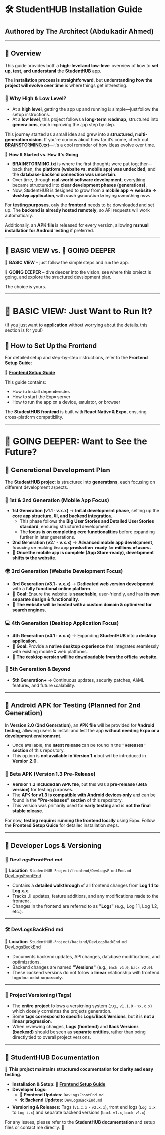 # **🛠️ StudentHUB Installation Guide**  

## **Authored by The Architect (Abdulkadir Ahmed)**  

---

## **📌 Overview**  
This guide provides both a **high-level and low-level** overview of how to **set up, test, and understand** the **StudentHUB** app.  

The **installation process is straightforward**, but **understanding how the project will evolve over time** is where things get interesting.  

### **📌 Why High & Low Level?**  
- At a **high level**, getting the app up and running is simple—just follow the setup instructions.  
- At a **low level**, this project follows a **long-term roadmap**, structured into **generations**, each improving the app step by step.  

This journey started as a small idea and grew into a **structured, multi-generation vision**. If you're curious about how far it's come, check out **[BRAINSTORMING.txt](BRAINSTORMING.txt)**—it's a cool reminder of how ideas evolve over time.  

📌 **How It Started vs. How It's Going**  
- **BRAINSTORMING.txt** is where the first thoughts were put together—back then, the **platform (website vs. mobile app) was undecided**, and the **database-backend connection was uncertain**.  
- Over time, through **real-world software development**, everything became structured into **clear development phases (generations)**.  
- Now, StudentHUB is designed to grow from a **mobile app → website → desktop application**, with each generation bringing something new.  

For **testing purposes**, only the **frontend** needs to be downloaded and set up. The **backend is already hosted remotely**, so API requests will work automatically.  

Additionally, an **APK file** is released for every version, allowing **manual installation for Android testing** if preferred.  

---

## **🔵 BASIC VIEW vs. 🔴 GOING DEEPER**  
🔵 **BASIC VIEW** – just follow the simple steps and run the app.  

🔴 **GOING DEEPER** – dive deeper into the vision, see where this project is going, and explore the structured development plan.  

The choice is yours.  

---

# **🔵 BASIC VIEW: Just Want to Run It?**  
(If you just want to **application** without worrying about the details, this section is for you!)  

## **🚀 How to Set Up the Frontend**  
For detailed setup and step-by-step instructions, refer to the **Frontend Setup Guide**:  

📌 **[Frontend Setup Guide](frontend/FRONTEND_SETUP.md)**  

This guide contains:  
- How to install dependencies  
- How to start the Expo server  
- How to run the app on a device, emulator, or browser  

The **StudentHUB frontend** is built with **React Native & Expo**, ensuring cross-platform compatibility.  

---

# **🔴 GOING DEEPER: Want to See the Future?**  

## **📜 Generational Development Plan**  

The **StudentHUB project** is structured into **generations**, each focusing on different development aspects.  

### **📱 1st & 2nd Generation (Mobile App Focus)**  
- **1st Generation (v1.1 - v.x.x)** → **Initial development phase**, setting up the **core app structure, UI, and backend integration**.  
  - This phase follows the **Big User Stories and Detailed User Stories standard**, ensuring structured development.  
  - The **focus is on completing core functionalities** before expanding further in later generations.    
- **2nd Generation (v2.1 - v.x.x)** → **Advanced mobile app development**, focusing on making the app **production-ready** for **millions of users**.  
- 🚀 **Once the mobile app is complete (App Store-ready), development shifts to the website.**  

### **🌍 3rd Generation (Website Development Focus)**  
- **3rd Generation (v3.1 - v.x.x)** → **Dedicated web version development** with a **fully functional online platform**.  
- 🔹 **Goal:** Ensure the website is **searchable**, user-friendly, and has **its own separate design & functionality**.  
- 📌 **The website will be hosted with a custom domain & optimized for search engines.**  

### **💻 4th Generation (Desktop Application Focus)**  
- **4th Generation (v4.1 - v.x.x)** → Expanding **StudentHUB** into a **desktop application**.  
- 🔹 **Goal:** Provide a **native desktop experience** that integrates seamlessly with existing mobile & web platforms.  
- 📌 **The desktop version will be downloadable from the official website.**  

### **🚀 5th Generation & Beyond**  
- **5th Generation+** → Continuous updates, security patches, AI/ML features, and future scalability.  

---

## **📱 Android APK for Testing (Planned for 2nd Generation)**  
In **Version 2.0 (2nd Generation)**, an **APK file** will be provided for **Android testing**, allowing users to install and test the app **without needing Expo or a development environment**.  

- Once available, the **latest release** can be found in the **"Releases" section** of this repository.  
- This option is **not available in Version 1.x** but will be introduced in **Version 2.0**.  

### **🔹 Beta APK (Version 1.3 Pre-Release)**  
- **Version 1.3 included an APK file**, but this was a **pre-release (Beta version)** for testing purposes.  
- The **APK for v1.3 is compatible with Android devices only** and can be found in the **"Pre-releases" section** of this repository.  
- This version was primarily used for **early testing** and is **not the final stable release**.  

For now, **testing requires running the frontend locally** using Expo. Follow the **Frontend Setup Guide** for detailed installation steps.  

---

## **📜 Developer Logs & Versioning**  

### **📝 DevLogsFrontEnd.md**  
📌 **Location:** `StudentHUB-Project/frontend/DevLogsFrontEnd.md` [DevLogsFrontEnd](frontend/DevLogsFrontEnd.md)

- Contains a **detailed walkthrough** of all frontend changes from **Log 1.1 to Log x.x**.  
- Tracks UI updates, feature additions, and any modifications made to the frontend.  
- Changes in the frontend are referred to as **"Logs"** (e.g., Log 1.1, Log 1.2, etc.).  

---

### **🛠️ DevLogsBackEnd.md**  
📌 **Location:** `StudentHUB-Project/backend/DevLogsBackEnd.md` [DevLogsBackEnd](backend/DevLogsBackEnd.md)

- Documents backend updates, API changes, database modifications, and optimizations.  
- Backend changes are named **"Versions"** (e.g., `back v1.0`, `back v2.0`).  
- These backend versions do not follow a **linear** relationship with frontend logs but exist separately.  

---

### **🔖 Project Versioning (Tags)**  
- The **entire project** follows a versioning system (e.g., `v1.1.0` - `vx.x.x`) which closely correlates the projects generation.  
- Some **tags correspond to specific Logs/Back Versions**, but it is **not a linear progression**.  
- When reviewing changes, **Logs (frontend)** and **Back Versions (backend)** should be seen as **separate entities**, rather than being directly tied to overall project versions.  

---

## **📖 StudentHUB Documentation**  
📌 **This project maintains structured documentation for clarity and easy testing.**  

- **Installation & Setup:** 📌 **[Frontend Setup Guide](frontend/FRONTEND_SETUP.md)**  
- **Developer Logs:**  
  - 📝 **Frontend Updates:** `DevLogsFrontEnd.md`  
  - 🛠 **Backend Updates:** `DevLogsBackEnd.md`  
- **Versioning & Releases:** Tags (`v1.x.x` - `v2.x.x`), front end logs (`Log 1.x` to `Log 4.x`) and separate backend versions (`back v1.x`, `back v2.x`)  

For any issues, please refer to the **StudentHUB documentation** and setup files or contact me directly. 🚀  
